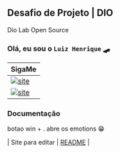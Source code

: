 
## Desafio de Projeto | DIO

Dio Lab Open Source

###  Olá, eu sou o `Luiz Henrique` 🛹

|SigaMe|        
|-|
|  [![site](https://img.icons8.com/?size=50&id=IrdQAThJ4UmV&format=png)](https://www.linkedin.com/in/lhsauer/)  
|  [![site](https://img.icons8.com/?size=50&id=2CC23fgj7RmE&format=png)](https://www.instagram.com/luizhsauer/)    


### Documentação

botao win + . abre os emotions 😁

| Site para editar | [README](https://readme.so/pt/editor) |
